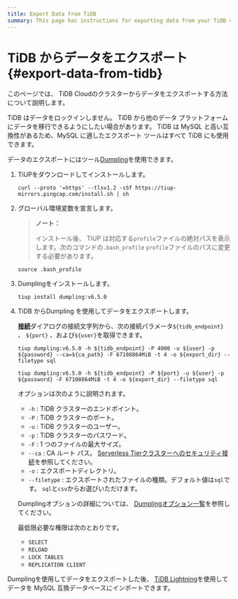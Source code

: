 ```yaml
---
title: Export Data from TiDB
summary: This page has instructions for exporting data from your TiDB cluster in TiDB Cloud.
---
```


# TiDB からデータをエクスポート {#export-data-from-tidb}

このページでは、 TiDB Cloudのクラスターからデータをエクスポートする方法について説明します。

TiDB はデータをロックインしません。 TiDB から他のデータ プラットフォームにデータを移行できるようにしたい場合があります。 TiDB は MySQL と高い互換性があるため、MySQL に適したエクスポート ツールはすべて TiDB にも使用できます。

データのエクスポートにはツール[Dumpling](/dumpling-overview.md)を使用できます。

1.  TiUPをダウンロードしてインストールします。

    
    ```shell
    curl --proto '=https' --tlsv1.2 -sSf https://tiup-mirrors.pingcap.com/install.sh | sh
    ```

2.  グローバル環境変数を宣言します。

    > **ノート：**
    >
    > インストール後、 TiUP は対応する`profile`ファイルの絶対パスを表示します。次のコマンドの`.bash_profile` `profile`ファイルのパスに変更する必要があります。

    
    ```shell
    source .bash_profile
    ```

3.  Dumplingをインストールします。

    
    ```shell
    tiup install dumpling:v6.5.0
    ```

4.  TiDB からDumpling を使用してデータをエクスポートします。

    [**接続**](/tidb-cloud/connect-via-standard-connection.md)ダイアログの接続文字列から、次の接続パラメータ`${tidb_endpoint}` 、 `${port}` 、および`${user}`を取得できます。

    <SimpleTab>

    <div label="Serverless Tier">

    ```shell
    tiup dumpling:v6.5.0 -h ${tidb_endpoint} -P 4000 -u ${user} -p ${password} --ca=${ca_path} -F 67108864MiB -t 4 -o ${export_dir} --filetype sql
    ```

    </div>
     <div label="Dedicated Tier">

    ```shell
    tiup dumpling:v6.5.0 -h ${tidb_endpoint} -P ${port} -u ${user} -p ${password} -F 67108864MiB -t 4 -o ${export_dir} --filetype sql
    ```

    </div>
     </SimpleTab>

    オプションは次のように説明されます。

    -   `-h` : TiDB クラスターのエンドポイント。
    -   `-P` : TiDB クラスターのポート。
    -   `-u` : TiDB クラスターのユーザー。
    -   `-p` : TiDB クラスターのパスワード。
    -   `-F` : 1 つのファイルの最大サイズ。
    -   `--ca` : CA ルート パス。 [Serverless Tierクラスターへのセキュリティ接続](/tidb-cloud/secure-connections-to-serverless-tier-clusters.md#where-is-the-ca-root-path-on-my-system)を参照してください。
    -   `-o` : エクスポートディレクトリ。
    -   `--filetype` : エクスポートされたファイルの種類。デフォルト値は`sql`です。 `sql`と`csv`からお選びいただけます。

    Dumplingオプションの詳細については、 [Dumplingオプション一覧](/dumpling-overview.md#option-list-of-dumpling)を参照してください。

    最低限必要な権限は次のとおりです。

    -   `SELECT`
    -   `RELOAD`
    -   `LOCK TABLES`
    -   `REPLICATION CLIENT`

Dumplingを使用してデータをエクスポートした後、 [TiDB Lightning](https://docs.pingcap.com/tidb/stable/tidb-lightning-overview)を使用してデータを MySQL 互換データベースにインポートできます。
